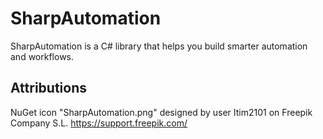 # SharpAutomation
SharpAutomation is a C# library that helps you build smarter automation and workflows.

## Attributions
NuGet icon "SharpAutomation.png" designed by user Itim2101 on Freepik Company S.L. https://support.freepik.com/
